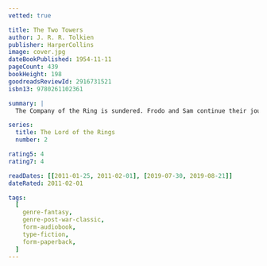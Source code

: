 ```yaml
---
vetted: true

title: The Two Towers
author: J. R. R. Tolkien
publisher: HarperCollins
image: cover.jpg
dateBookPublished: 1954-11-11
pageCount: 439
bookHeight: 198
goodreadsReviewId: 2916731521
isbn13: 9780261102361

summary: |
  The Company of the Ring is sundered. Frodo and Sam continue their journey alone down the great River Anduin - alone, that is, save for the mysterious creeping figure that follows wherever they go.

series:
  title: The Lord of the Rings
  number: 2

rating5: 4
rating7: 4

readDates: [[2011-01-25, 2011-02-01], [2019-07-30, 2019-08-21]]
dateRated: 2011-02-01

tags:
  [
    genre-fantasy,
    genre-post-war-classic,
    form-audiobook,
    type-fiction,
    form-paperback,
  ]
---
```

